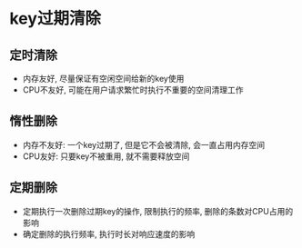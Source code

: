 # key过期清除

## 定时清除

* 内存友好, 尽量保证有空闲空间给新的key使用 
* CPU不友好, 可能在用户请求繁忙时执行不重要的空间清理工作

## 惰性删除

* 内存不友好: 一个key过期了, 但是它不会被清除, 会一直占用内存空间
* CPU友好: 只要key不被重用, 就不需要释放空间

## 定期删除

* 定期执行一次删除过期key的操作, 限制执行的频率, 删除的条数对CPU占用的影响
* 确定删除的执行频率, 执行时长对响应速度的影响

